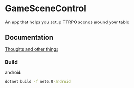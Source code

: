 # GameSceneControl
An app that helps you setup TTRPG scenes around your table


## Documentation

[Thoughts and other things](Docs/App.md)



### Build

android:
```cmd
dotnet build -f net6.0-android
```